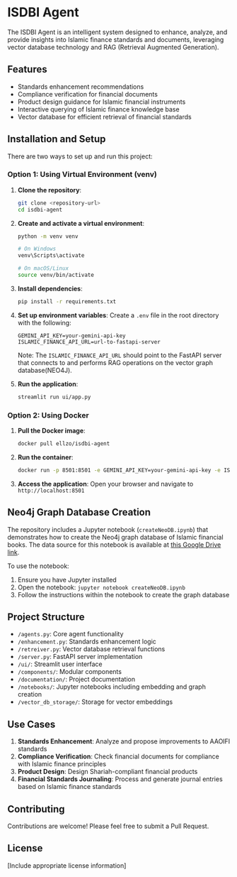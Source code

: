 # ISDBI Agent

The ISDBI Agent is an intelligent system designed to enhance, analyze, and provide insights into Islamic finance standards and documents, leveraging vector database technology and RAG (Retrieval Augmented Generation).

## Features

- Standards enhancement recommendations
- Compliance verification for financial documents
- Product design guidance for Islamic financial instruments
- Interactive querying of Islamic finance knowledge base
- Vector database for efficient retrieval of financial standards

## Installation and Setup

There are two ways to set up and run this project:

### Option 1: Using Virtual Environment (venv)

1. **Clone the repository**:
   ```bash
   git clone <repository-url>
   cd isdbi-agent
   ```

2. **Create and activate a virtual environment**:
   ```bash
   python -m venv venv
   
   # On Windows
   venv\Scripts\activate
   
   # On macOS/Linux
   source venv/bin/activate
   ```

3. **Install dependencies**:
   ```bash
   pip install -r requirements.txt
   ```

4. **Set up environment variables**:
   Create a `.env` file in the root directory with the following:
   ```
   GEMINI_API_KEY=your-gemini-api-key
   ISLAMIC_FINANCE_API_URL=url-to-fastapi-server
   ```
   Note: The `ISLAMIC_FINANCE_API_URL` should point to the FastAPI server that connects to and performs RAG operations on the vector graph database(NEO4J).

5. **Run the application**:
   ```bash
   streamlit run ui/app.py
   ```

### Option 2: Using Docker

1. **Pull the Docker image**:
   ```bash
   docker pull ellzo/isdbi-agent
   ```

2. **Run the container**:
   ```bash
   docker run -p 8501:8501 -e GEMINI_API_KEY=your-gemini-api-key -e ISLAMIC_FINANCE_API_URL=your-api-url ellzo/isdbi-agent
   ```

3. **Access the application**:
   Open your browser and navigate to `http://localhost:8501`

## Neo4j Graph Database Creation

The repository includes a Jupyter notebook (`createNeoDB.ipynb`) that demonstrates how to create the Neo4j graph database of Islamic financial books. The data source for this notebook is available at [this Google Drive link](https://drive.google.com/drive/folders/1THMlqIs1_jC6KE8sIZxLvOMrnajI1PJC?usp=drive_link).

To use the notebook:
1. Ensure you have Jupyter installed
2. Open the notebook: `jupyter notebook createNeoDB.ipynb`
3. Follow the instructions within the notebook to create the graph database

## Project Structure

- `/agents.py`: Core agent functionality
- `/enhancement.py`: Standards enhancement logic
- `/retreiver.py`: Vector database retrieval functions
- `/server.py`: FastAPI server implementation
- `/ui/`: Streamlit user interface
- `/components/`: Modular components
- `/documentation/`: Project documentation 
- `/notebooks/`: Jupyter notebooks including embedding and graph creation
- `/vector_db_storage/`: Storage for vector embeddings

## Use Cases

1. **Standards Enhancement**: Analyze and propose improvements to AAOIFI standards
2. **Compliance Verification**: Check financial documents for compliance with Islamic finance principles
3. **Product Design**: Design Shariah-compliant financial products
4. **Financial Standards Journaling**: Process and generate journal entries based on Islamic finance standards

## Contributing

Contributions are welcome! Please feel free to submit a Pull Request.

## License

[Include appropriate license information]